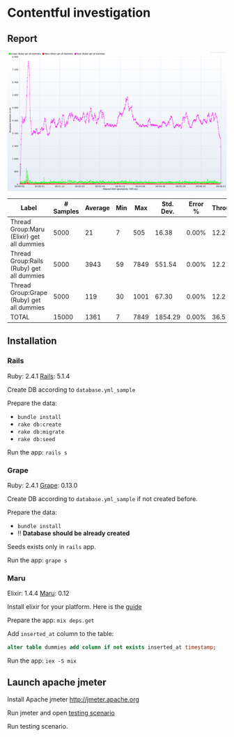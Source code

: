 # Contentful investigation

## Report

![response-latency](https://raw.githubusercontent.com/retgoat/friendly-contentful/master/_data/response-latency.png)

Label|# Samples|Average|Min|Max|Std. Dev.|Error %|Throughput|KB/sec|Avg. Bytes
-----|---------|-------|---|---|---------|-------|----------|------|----------
Thread Group:Maru (Elixir) get all dummies|5000|21|7|505|16.38|0.00%|12.2|305.72|25609.0
Thread Group:Rails (Ruby) get all dummies|5000|3943|59|7849|551.54|0.00%|12.2|399.28|33594.0
Thread Group:Grape (Ruby) get all dummies|5000|119|30|1001|67.30|0.00%|12.2|399.34|33501.0
TOTAL|15000|1361|7|7849|1854.29|0.00%|36.5|1101.43|30901.3


## Installation

### Rails

Ruby: 2.4.1
[Rails](https://github.com/rails/rails): 5.1.4


Create DB according to `database.yml_sample`

Prepare the data:

* `bundle install`
* `rake db:create`
* `rake db:migrate`
* `rake db:seed`

Run the app: `rails s`

### Grape

Ruby: 2.4.1
[Grape](https://github.com/ruby-grape/grape): 0.13.0

Create DB according to `database.yml_sample` if not created before.

Prepare the data:

* `bundle install`
* !! **Database should be already created**

Seeds exists only in `rails` app.

Run the app: `grape s`

### Maru

Elixir: 1.4.4
[Maru](https://github.com/elixir-maru/maru): 0.12


Install elixir for your platform. Here is the [guide](https://elixir-lang.org/install.html)

Prepare the app: `mix deps.get`

Add `inserted_at` column to the table:

```sql
alter table dummies add column if not exists inserted_at timestamp;
```


Run the app: `iex -S mix`

## Launch apache jmeter

Install Apache jmeter http://jmeter.apache.org

Run jmeter and open [testing scenario](https://raw.githubusercontent.com/retgoat/friendly-contentful/master/_data/contentful.jmx)

Run testing scenario.

